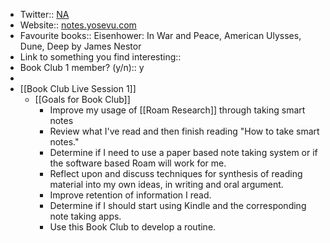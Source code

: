 - Twitter:: [NA](https://twitter.com/yosevu)
- Website:: [notes.yosevu.com](notes.yosevu.com)
- Favourite books:: Eisenhower: In War and Peace, American Ulysses, Dune, Deep by James Nestor 
- Link to something you find interesting::
- Book Club 1 member? (y/n):: y
- 
- [[Book Club Live Session 1]]
    - [[Goals for Book Club]]
        - Improve my usage of [[Roam Research]] through taking smart notes
        - Review what I've read and then finish reading "How to take smart notes."
        - Determine if I need to use a paper based note taking system or if the software based Roam will work for me.
        - Reflect upon and discuss techniques for synthesis of reading material into my own ideas, in writing and oral argument.
        - Improve retention of information I read.
        - Determine if I should start using Kindle and the corresponding note taking apps.
        - Use this Book Club to develop a routine.
